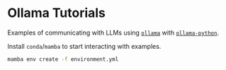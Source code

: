 # Ollama Tutorials

Examples of communicating with LLMs using [`ollama`](https://ollama.com) with [`ollama-python`](https://pypi.org/project/ollama/).

Install `conda`/`mamba` to start interacting with examples.

```bash
mamba env create -f environment.yml
```

